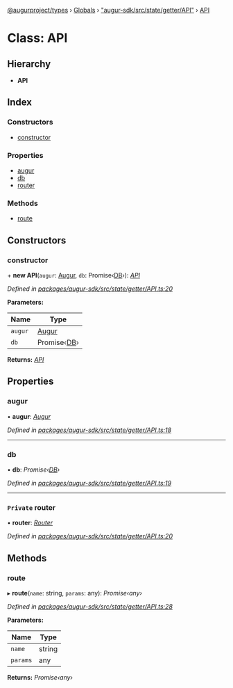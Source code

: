 [@augurproject/types](../README.md) › [Globals](../globals.md) › ["augur-sdk/src/state/getter/API"](../modules/_augur_sdk_src_state_getter_api_.md) › [API](_augur_sdk_src_state_getter_api_.api.md)

# Class: API

## Hierarchy

* **API**

## Index

### Constructors

* [constructor](_augur_sdk_src_state_getter_api_.api.md#constructor)

### Properties

* [augur](_augur_sdk_src_state_getter_api_.api.md#augur)
* [db](_augur_sdk_src_state_getter_api_.api.md#db)
* [router](_augur_sdk_src_state_getter_api_.api.md#private-router)

### Methods

* [route](_augur_sdk_src_state_getter_api_.api.md#route)

## Constructors

###  constructor

\+ **new API**(`augur`: [Augur](_augur_sdk_src_augur_.augur.md), `db`: Promise‹[DB](_augur_sdk_src_state_db_db_.db.md)›): *[API](_augur_sdk_src_state_getter_api_.api.md)*

*Defined in [packages/augur-sdk/src/state/getter/API.ts:20](https://github.com/AugurProject/augur/blob/69c4be52bf/packages/augur-sdk/src/state/getter/API.ts#L20)*

**Parameters:**

Name | Type |
------ | ------ |
`augur` | [Augur](_augur_sdk_src_augur_.augur.md) |
`db` | Promise‹[DB](_augur_sdk_src_state_db_db_.db.md)› |

**Returns:** *[API](_augur_sdk_src_state_getter_api_.api.md)*

## Properties

###  augur

• **augur**: *[Augur](_augur_sdk_src_augur_.augur.md)*

*Defined in [packages/augur-sdk/src/state/getter/API.ts:18](https://github.com/AugurProject/augur/blob/69c4be52bf/packages/augur-sdk/src/state/getter/API.ts#L18)*

___

###  db

• **db**: *Promise‹[DB](_augur_sdk_src_state_db_db_.db.md)›*

*Defined in [packages/augur-sdk/src/state/getter/API.ts:19](https://github.com/AugurProject/augur/blob/69c4be52bf/packages/augur-sdk/src/state/getter/API.ts#L19)*

___

### `Private` router

• **router**: *[Router](_augur_sdk_src_state_getter_router_.router.md)*

*Defined in [packages/augur-sdk/src/state/getter/API.ts:20](https://github.com/AugurProject/augur/blob/69c4be52bf/packages/augur-sdk/src/state/getter/API.ts#L20)*

## Methods

###  route

▸ **route**(`name`: string, `params`: any): *Promise‹any›*

*Defined in [packages/augur-sdk/src/state/getter/API.ts:28](https://github.com/AugurProject/augur/blob/69c4be52bf/packages/augur-sdk/src/state/getter/API.ts#L28)*

**Parameters:**

Name | Type |
------ | ------ |
`name` | string |
`params` | any |

**Returns:** *Promise‹any›*
